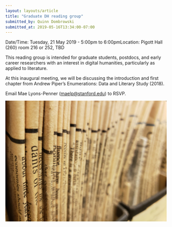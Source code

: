 ```yaml
---
layout: layouts/article
title: "Graduate DH reading group"
submitted_by: Quinn Dombrowski
submitted_at: 2019-05-16T13:34:00-07:00
---
```



Date/Time: Tuesday, 21 May 2019 - 5:00pm to 6:00pmLocation: Pigott Hall (260) room 216 or 252, TBD

This reading group is intended for graduate students, postdocs, and early career researchers with an interest in digital humanities, particularly as applied to literature.


At this inaugural meeting, we will be discussing the introduction and first chapter from Andrew Piper’s Enumerations: Data and Literary Study (2018).


Email Mae Lyons-Penner ([maelp@stanford.edu](mailto:maelp@stanford.edu)) to RSVP.




![](../post-images/31472675258_3c3de7b926_k%20%281%29.jpg)



